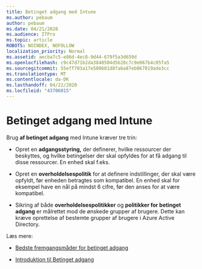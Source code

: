 ```yaml
---
title: Betinget adgang med Intune
ms.author: pebaum
author: pebaum
ms.date: 04/21/2020
ms.audience: ITPro
ms.topic: article
ROBOTS: NOINDEX, NOFOLLOW
localization_priority: Normal
ms.assetid: aecba7c5-e86d-4ec8-9d44-679f5a3d659d
ms.openlocfilehash: c9c47d71b2da3840504d5b28c7c9e067b4c05fa5
ms.sourcegitcommit: 55eff703a17e500681d8fa6a87eb067019ade3cc
ms.translationtype: MT
ms.contentlocale: da-DK
ms.lasthandoff: 04/22/2020
ms.locfileid: "43706015"
---
```

# <a name="conditional-access-with-intune"></a>Betinget adgang med Intune

Brug **af betinget adgang** med Intune kræver tre trin: 
  
- Opret en **adgangsstyring,** der definerer, hvilke ressourcer der beskyttes, og hvilke betingelser der skal opfyldes for at få adgang til disse ressourcer. En enhed skal f.eks. 
    
- Opret en **overholdelsespolitik** for at definere indstillinger, der skal være opfyldt, før enheden betragtes som kompatibel. En enhed skal for eksempel have en nål på mindst 6 cifre, før den anses for at være kompatibel. 
    
- Sikring af både **overholdelsespolitikker** og **politikker for betinget adgang** er målrettet mod de ønskede grupper af brugere. Dette kan kræve oprettelse af bestemte grupper af brugere i Azure Active Directory. 
    
Læs mere:
  
- [Bedste fremgangsmåder for betinget adgang](https://docs.microsoft.com/azure/active-directory/conditional-access/best-practices)
    
- [Introduktion til Betinget adgang](https://docs.microsoft.com/azure/active-directory/active-directory-conditional-access-azure-portal-get-started)
    

